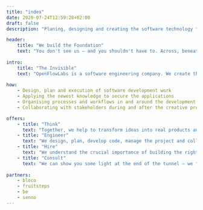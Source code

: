 ```yaml
---
title: "index"
date: 2020-07-24T12:59:28+02:00
draft: false
description: "Planing, designing and creating the software technology that drives the world of tomorrow. If you would like to work with us, write us at: contact@openflowlabs.com"

header:
    title: "We build the Foundation"
    text: "You don't see us – and you shouldn't have to. Across, beneath and above, we build the gears that move mountains at every click."
    
intro:
    title: "The Invisible"
    text: "OpenFlowLabs is a software engineering company. We create the invisible technology that makes every action and data entry possible. Solutions for the most imperceptible interactions, the structure to support tech revolutions."
    
how:
    - Design, plan and execution of software development work
    - Applying the newest knowledge to secure the applications
    - Organising processes and workflows in and around the development work
    - Collaborating with stakeholders during and after the creative process

offers:
    - title: "Think"
      text: "Together, we help to transform ideas into real products and services. With our partners, throughout the world, we design the technology of products, apps and services that make real change in the world."
    - title: "Engineer"
      text: "We design, plan, develop code, manage the project and collaborations and find the perfect tools to build the technology needed for the project. In more simple words, we take care of it."
    - title: "Hire"
      text: "We understand the crucial importance of building the right team. We find and harvest the ideal knowledge to build long and fruitful relationships."
    - title: "Consult"
      text: "We can show you some light at the end of the tunnel – we fix bugs, find tools, hire people, build technologies and create processes. All of that we can introduce to you while working with you on the project. In short consulting."
      
partners:
    - bloco
    - fruitsteps
    - be
    - senno
---
```

